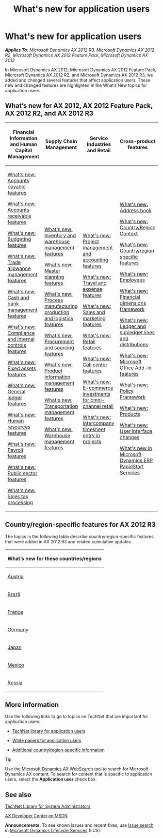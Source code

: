 ﻿---
title: What's new for application users
TOCTitle: What's new for application users
ms:assetid: d44a42eb-3ce0-48dc-9ed3-be670d1cda2d
ms:mtpsurl: https://technet.microsoft.com/en-us/library/Dn527258(v=AX.60)
ms:contentKeyID: 59623386
ms.date: 04/18/2014
mtps_version: v=AX.60
---

# What's new for application users 


_**Applies To:** Microsoft Dynamics AX 2012 R3, Microsoft Dynamics AX 2012 R2, Microsoft Dynamics AX 2012 Feature Pack, Microsoft Dynamics AX 2012_

In Microsoft Dynamics AX 2012, Microsoft Dynamics AX 2012 Feature Pack, Microsoft Dynamics AX 2012 R2, and Microsoft Dynamics AX 2012 R3, we added and changed several features that affect application users. These new and changed features are highlighted in the What’s New topics for application users.

## What’s new for AX 2012, AX 2012 Feature Pack, AX 2012 R2, and AX 2012 R3

<table>
<colgroup>
<col style="width: 25%" />
<col style="width: 25%" />
<col style="width: 25%" />
<col style="width: 25%" />
</colgroup>
<thead>
<tr class="header">
<th><p>Financial Information and Human Capital Management</p></th>
<th><p>Supply Chain Management</p></th>
<th><p>Service Industries and Retail</p></th>
<th><p>Cross-product features</p></th>
</tr>
</thead>
<tbody>
<tr class="odd">
<td><p><a href="what-s-new-accounts-payable-features.md">What's new: Accounts payable features</a></p>
<p></p>
<p><a href="what-s-new-accounts-receivable-features.md">What's new: Accounts receivable features</a></p>
<p></p>
<p><a href="what-s-new-budgeting-features.md">What's new: Budgeting features</a></p>
<p></p>
<p><a href="what-s-new-trade-allowance-management-features.md">What's new: Trade allowance management features</a></p>
<p></p>
<p><a href="what-s-new-cash-and-bank-management-features.md">What's new: Cash and bank management features</a></p>
<p></p>
<p><a href="what-s-new-compliance-and-internal-controls-features.md">What's new: Compliance and internal controls features</a></p>
<p></p>
<p><a href="what-s-new-fixed-assets-features.md">What's new: Fixed assets features</a></p>
<p></p>
<p><a href="what-s-new-general-ledger-features.md">What's new: General ledger features</a></p>
<p></p>
<p><a href="what-s-new-human-resources-features.md">What's new: Human resources features</a></p>
<p></p>
<p><a href="what-s-new-payroll-features.md">What's new: Payroll features</a></p>
<p></p>
<p><a href="what-s-new-public-sector-features.md">What's new: Public sector features</a></p>
<p></p>
<p><a href="what-s-new-sales-tax-processing.md">What's new: Sales tax processing</a></p>
<p></p></td>
<td><p><a href="what-s-new-inventory-and-warehouse-management-features.md">What's new: Inventory and warehouse management features</a></p>
<p></p>
<p><a href="what-s-new-master-planning-features.md">What's new: Master planning features</a></p>
<p></p>
<p><a href="what-s-new-process-manufacturing-production-and-logistics-features.md">What's new: Process manufacturing production and logistics features</a></p>
<p></p>
<p><a href="what-s-new-procurement-and-sourcing-features.md">What's new: Procurement and sourcing features</a></p>
<p></p>
<p><a href="what-s-new-product-information-management-features.md">What's new: Product information management features</a></p>
<p></p>
<p><a href="what-s-new-transportation-management-features.md">What's new: Transportation management features</a></p>
<p></p>
<p><a href="what-s-new-warehouse-management-features.md">What's new: Warehouse management features</a></p></td>
<td><p><a href="what-s-new-project-management-and-accounting-features.md">What's new: Project management and accounting features</a></p>
<p></p>
<p><a href="what-s-new-travel-and-expense-features.md">What's new: Travel and expense features</a></p>
<p></p>
<p><a href="what-s-new-sales-and-marketing-features.md">What's new: Sales and marketing features</a></p>
<p></p>
<p><a href="what-s-new-retail-features.md">What's new: Retail features</a></p>
<p></p>
<p><a href="what-s-new-call-center-features.md">What's new: Call center features</a></p>
<p></p>
<p><a href="https://technet.microsoft.com/en-us/library/dn527215(v=ax.60)">What's new: E-commerce investments for omni-channel retail</a></p>
<p></p>
<p><a href="what-s-new-intercompany-timesheet-entry-in-projects.md">What's new: Intercompany timesheet entry in projects</a></p>
<p></p></td>
<td><p><a href="what-s-new-address-book.md">What's new: Address book</a></p>
<p></p>
<p><a href="what-s-new-country-region-context.md">What's new: Country/Region Context</a></p>
<p></p>
<p><a href="what-s-new-country-region-specific-features.md">What's new: Country/region specific features</a></p>
<p></p>
<p><a href="what-s-new-employees.md">What's new: Employees</a></p>
<p></p>
<p><a href="what-s-new-financial-dimensions-framework.md">What's new: Financial dimensions framework</a></p>
<p></p>
<p><a href="what-s-new-ledger-and-subledger-lines-and-distributions.md">What's new: Ledger and subledger lines and distributions</a></p>
<p></p>
<p><a href="what-s-new-microsoft-office-add-in-features.md">What's new: Microsoft Office Add-in features</a></p>
<p></p>
<p><a href="what-s-new-policy-framework.md">What's new: Policy Framework</a></p>
<p></p>
<p><a href="what-s-new-products.md">What's new: Products</a></p>
<p></p>
<p><a href="what-s-new-user-interface-changes.md">What's new: User interface changes</a></p>
<p></p>
<p><a href="what-s-new-in-microsoft-dynamics-erp-rapidstart-services.md">What's new in Microsoft Dynamics ERP RapidStart Services</a></p></td>
</tr>
</tbody>
</table>


## Country/region-specific features for AX 2012 R3

The topics in the following table describe country/region-specific features that were added in AX 2012 R3 and related cumulative updates.

<table>
<colgroup>
<col style="width: 100%" />
</colgroup>
<thead>
<tr class="header">
<th><p>What’s new for these countries/regions</p></th>
</tr>
</thead>
<tbody>
<tr class="odd">
<td><p><a href="what-s-new-country-specific-features-for-austria-aut.md">Austria</a></p></td>
</tr>
<tr class="even">
<td><p><a href="what-s-new-country-specific-features-for-brazil-bra.md">Brazil</a></p></td>
</tr>
<tr class="odd">
<td><p><a href="what-s-new-country-specific-features-for-france-fra.md">France</a></p></td>
</tr>
<tr class="even">
<td><p><a href="what-s-new-country-specific-features-for-germany-deu.md">Germany</a></p></td>
</tr>
<tr class="odd">
<td><p><a href="what-s-new-country-specific-features-for-japan-jpn.md">Japan</a></p></td>
</tr>
<tr class="even">
<td><p><a href="what-s-new-country-specific-features-for-mexico-mex.md">Mexico</a></p></td>
</tr>
<tr class="odd">
<td><p><a href="what-s-new-country-specific-features-for-russia-rus.md">Russia</a></p></td>
</tr>
</tbody>
</table>


## More information

Use the following links to go to topics on TechNet that are important for application users:

  - [TechNet library for application users](http://go.microsoft.com/fwlink/?linkid=214391)

  - [White papers for application users](white-papers-for-application-users.md)

  - [Additional country/region-specific information](additional-country-region-specific-information.md)


> [!TIP]
> <P>Use the <A href="http://go.microsoft.com/fwlink/?linkid=194311%26orgi=whatsnew6">Microsoft Dynamics AX WebSearch tool</A> to search for Microsoft Dynamics AX content. To search for content that is specific to application users, select the <STRONG>Application user</STRONG> check box.</P>



## See also

[TechNet Library for System Administrators](http://go.microsoft.com/fwlink/?linkid=214390)

[AX Developer Center on MSDN](http://go.microsoft.com/fwlink/?linkid=110356)

  
**Announcements:** To see known issues and recent fixes, use [Issue search](http://go.microsoft.com/fwlink/?linkid=389258) in [Microsoft Dynamics Lifecycle Services](http://go.microsoft.com/fwlink/?linkid=306505) (LCS).

